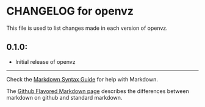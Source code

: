# CHANGELOG for openvz

This file is used to list changes made in each version of openvz.

## 0.1.0:

* Initial release of openvz

- - - 
Check the [Markdown Syntax Guide](http://daringfireball.net/projects/markdown/syntax) for help with Markdown.

The [Github Flavored Markdown page](http://github.github.com/github-flavored-markdown/) describes the differences between markdown on github and standard markdown.
